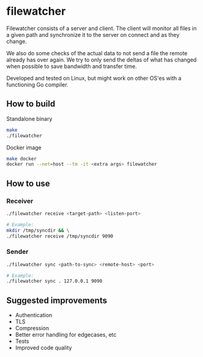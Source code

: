 # filewatcher

Filewatcher consists of a server and client. The client will monitor all files in a given path and synchronize it to the server on connect and as they change.

We also do some checks of the actual data to not send a file the remote already has over again. We try to only send the deltas of what has changed when possible to save bandwidth and transfer time.

Developed and tested on Linux, but might work on other OS'es with a functioning Go compiler.

## How to build
Standalone binary
```bash
make
./filewatcher
```

Docker image
```bash
make docker
docker run --net=host --tm -it <extra args> filewatcher
```

## How to use

### Receiver
```bash
./filewatcher receive <target-path> <listen-port>

# Example:
mkdir /tmp/syncdir && \
./filewatcher receive /tmp/syncdir 9090
```

### Sender
```bash
./filewatcher sync <path-to-sync> <remote-host> <port>

# Example:
./filewatcher sync . 127.0.0.1 9090
```


## Suggested improvements
* Authentication
* TLS
* Compression
* Better error handling for edgecases, etc
* Tests
* Improved code quality